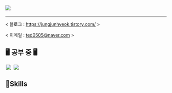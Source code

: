 ## <img src="https://img.shields.io/badge/ted0505-#EA4335?style=flat-square&logo=Android&logoColor=white"/>
---

< 블로그 : https://jungjunhyeok.tistory.com/ >

< 이메일 : ted0505@naver.com >

## 🖥️ 공부 중 🖥️
<img src = "https://img.shields.io/badge/-C++-black?style=flat&logo=c%2B%2B" style="height : auto; margin-left : 2px; margin-right : 2px;"/> <img src="https://img.shields.io/badge/unreal%20engine%20-%23313131.svg?&style=flat&logo=unreal%20engine&logoColor=white" style="height : auto; margin-left : 2px; margin-right : 2px;"/>


## 💪Skills
